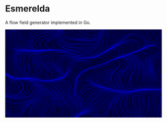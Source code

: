 # Esmerelda

A flow field generator implemented in Go.

![A perlin noise-based flow field](test.png)
